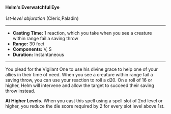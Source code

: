 #### Helm's Everwatchful Eye
*1st-level abjuration* (Cleric,Paladin)
___
- **Casting Time:** 1 reaction, which you take when you see a creature within range fail a saving throw
- **Range:** 30 feet
- **Components:** V, S
- **Duration:** Instantaneous
---
You plead for the Vigilant One to use his divine grace to help one of your allies in their time of need. When you see a creature within range fail a saving throw, you can use your reaction to roll a d20. On a roll of 16 or higher, Helm will intervene and allow the target to succeed their saving throw instead.

**At Higher Levels.** When you cast this spell using a spell slot of 2nd level or higher, you reduce the die score required by 2 for every slot level above 1st.
